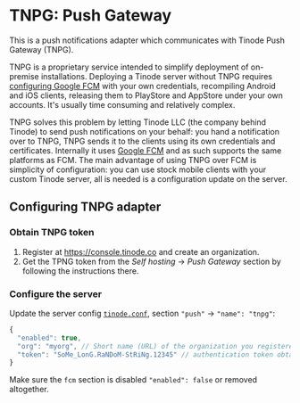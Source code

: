 # TNPG: Push Gateway

This is a push notifications adapter which communicates with Tinode Push Gateway (TNPG).

TNPG is a proprietary service intended to simplify deployment of on-premise installations.
Deploying a Tinode server without TNPG requires [configuring Google FCM](../fcm/) with your own credentials, recompiling Android and iOS clients, releasing them to PlayStore and AppStore under your own accounts. It's usually time consuming and relatively complex.

TNPG solves this problem by letting Tinode LLC (the company behind Tinode) to send push notifications on your behalf: you hand a notification over to TNPG, TNPG sends it to the clients using its own credentials and certificates. Internally it uses [Google FCM](https://firebase.google.com/docs/cloud-messaging/) and as such supports the same platforms as FCM. The main advantage of using TNPG over FCM is simplicity of configuration: you can use stock mobile clients with your custom Tinode server, all is needed is a configuration update on the server.

## Configuring TNPG adapter

### Obtain TNPG token

1. Register at https://console.tinode.co and create an organization.
2. Get the TPNG token from the _Self hosting_ &rarr; _Push Gateway_ section by following the instructions there.

### Configure the server
Update the server config [`tinode.conf`](../../tinode.conf#L413), section `"push"` -> `"name": "tnpg"`:
```js
{
  "enabled": true,
  "org": "myorg", // Short name (URL) of the organization you registered at console.tinode.co
  "token": "SoMe_LonG.RaNDoM-StRiNg.12345" // authentication token obtained from console.tinode.co
}
```
Make sure the `fcm` section is disabled `"enabled": false` or removed altogether.
